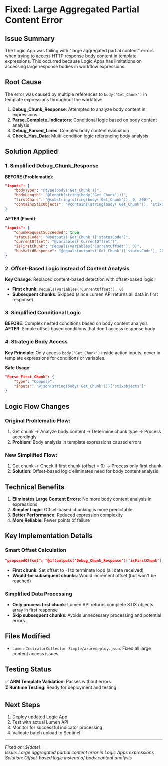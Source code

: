 # Fixed: Large Aggregated Partial Content Error

## Issue Summary
The Logic App was failing with "large aggregated partial content" errors when trying to access HTTP response body content in template expressions. This occurred because Logic Apps has limitations on accessing large response bodies in workflow expressions.

## Root Cause
The error was caused by multiple references to `body('Get_Chunk')` in template expressions throughout the workflow:

1. **Debug_Chunk_Response**: Attempted to analyze body content in expressions
2. **Parse_Complete_Indicators**: Conditional logic based on body content analysis  
3. **Debug_Parsed_Lines**: Complex body content evaluation
4. **Check_Has_Data**: Multi-condition logic referencing body analysis

## Solution Applied

### 1. Simplified Debug_Chunk_Response
**BEFORE (Problematic)**:
```json
"inputs": {
    "bodyType": "@type(body('Get_Chunk'))",
    "bodyLength": "@length(string(body('Get_Chunk')))",
    "firstChars": "@substring(string(body('Get_Chunk')), 0, 200)",
    "containsStixObjects": "@contains(string(body('Get_Chunk')), 'stixobjects')"
}
```

**AFTER (Fixed)**:
```json
"inputs": {
    "chunkRequestSucceeded": true,
    "statusCode": "@outputs('Get_Chunk')['statusCode']",
    "currentOffset": "@variables('CurrentOffset')",
    "isFirstChunk": "@equals(variables('CurrentOffset'), 0)",
    "hasValidResponse": "@equals(outputs('Get_Chunk')['statusCode'], 200)"
}
```

### 2. Offset-Based Logic Instead of Content Analysis
**Key Change**: Replaced content-based detection with offset-based logic:
- **First chunk**: `@equals(variables('CurrentOffset'), 0)` 
- **Subsequent chunks**: Skipped (since Lumen API returns all data in first response)

### 3. Simplified Conditional Logic
**BEFORE**: Complex nested conditions based on body content analysis
**AFTER**: Simple offset-based conditions that don't access response body

### 4. Strategic Body Access
**Key Principle**: Only access `body('Get_Chunk')` inside action inputs, never in template expressions for conditions or variables.

**Safe Usage**:
```json
"Parse_First_Chunk": {
    "type": "Compose",
    "inputs": "@json(string(body('Get_Chunk')))['stixobjects']"
}
```

## Logic Flow Changes

### Original Problematic Flow:
1. Get chunk → Analyze body content → Determine chunk type → Process accordingly
2. **Problem**: Body analysis in template expressions caused errors

### New Simplified Flow:  
1. Get chunk → Check if first chunk (offset = 0) → Process only first chunk
2. **Solution**: Offset-based logic eliminates need for body content analysis

## Technical Benefits

1. **Eliminates Large Content Errors**: No more body content analysis in expressions
2. **Simpler Logic**: Offset-based chunking is more predictable  
3. **Better Performance**: Reduced expression complexity
4. **More Reliable**: Fewer points of failure

## Key Implementation Details

### Smart Offset Calculation
```json
"proposedOffset": "@if(outputs('Debug_Chunk_Response')['isFirstChunk'], -1, add(variables('CurrentOffset'), variables('ChunkSize')))"
```
- **First chunk**: Set offset to -1 to terminate loop (all data received)
- **Would-be subsequent chunks**: Would increment offset (but won't be reached)

### Simplified Data Processing
- **Only process first chunk**: Lumen API returns complete STIX objects array in first response
- **Skip subsequent chunks**: Avoids unnecessary processing and potential errors

## Files Modified
- `Lumen-IndicatorCollector-Simple/azuredeploy.json`: Fixed all large content access issues

## Testing Status
✅ **ARM Template Validation**: Passes without errors  
⏳ **Runtime Testing**: Ready for deployment and testing

## Next Steps
1. Deploy updated Logic App
2. Test with actual Lumen API 
3. Monitor for successful indicator processing
4. Validate batch upload to Sentinel

---
*Fixed on: $(date)*  
*Issue: Large aggregated partial content error in Logic Apps expressions*  
*Solution: Offset-based logic instead of body content analysis*
